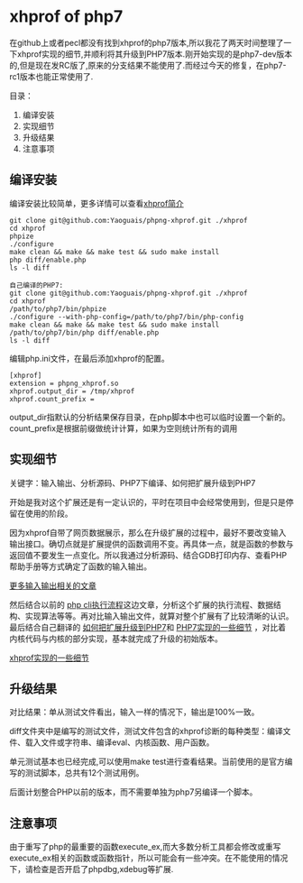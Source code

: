 # xhprof of php7 #

在github上或者pecl都没有找到xhprof的php7版本,所以我花了两天时间整理了一下xhprof实现的细节,并顺利将其升级到PHP7版本.刚开始实现的是php7-dev版本的,但是现在发RC版了,原来的分支结果不能使用了.而经过今天的修复，在php7-rc1版本也能正常使用了.


目录：

1. 编译安装
2. 实现细节
3. 升级结果
4. 注意事项

## 编译安装 ##

编译安装比较简单，更多详情可以查看[xhprof简介](http://yaoguais.github.io/?s=md/xhprof/intro.md)

	git clone git@github.com:Yaoguais/phpng-xhprof.git ./xhprof
	cd xhprof
	phpize
	./configure
	make clean && make && make test && sudo make install
	php diff/enable.php
	ls -l diff

	自己编译的PHP7:
	git clone git@github.com:Yaoguais/phpng-xhprof.git ./xhprof
	cd xhprof
	/path/to/php7/bin/phpize
	./configure --with-php-config=/path/to/php7/bin/php-config
	make clean && make && make test && sudo make install
	/path/to/php7/bin/php diff/enable.php
	ls -l diff

编辑php.ini文件，在最后添加xhprof的配置。

	[xhprof]
	extension = phpng_xhprof.so
	xhprof.output_dir = /tmp/xhprof
	xhprof.count_prefix =

output_dir指默认的分析结果保存目录，在php脚本中也可以临时设置一个新的。
count_prefix是根据前缀做统计计算，如果为空则统计所有的调用


## 实现细节 ##

关键字：输入输出、分析源码、PHP7下编译、如何把扩展升级到PHP7

开始是我对这个扩展还是有一定认识的，平时在项目中会经常使用到，但是只是停留在使用的阶段。

因为xhprof自带了网页数据展示，那么在升级扩展的过程中，最好不要改变输入输出接口。确切点就是扩展提供的函数调用不变。再具体一点，就是函数的参数与返回值不要发生一点变化。所以我通过分析源码、结合GDB打印内存、查看PHP帮助手册等方式确定了函数的输入输出。

[更多输入输出相关的文章](http://yaoguais.github.io/?s=md/xhprof/interface.md)

然后结合以前的
[php cli执行流程](http://yaoguais.github.io/?s=md/php/cli.md)这边文章，分析这个扩展的执行流程、数据结构、实现算法等等。再对比输入输出文件，就算对整个扩展有了比较清晰的认识。最后结合自己翻译的
[如何把扩展升级到PHP7](http://yaoguais.github.io/?s=md/php/extension-php5to7.md)和
[PHP7实现的一些细节](http://yaoguais.github.io/?s=md/php/php7-vm.md)
，对比着内核代码与内核的部分实现，基本就完成了升级的初始版本。

[xhprof实现的一些细节](http://yaoguais.github.io/?s=md/xhprof/theory.md)


## 升级结果 ##

对比结果：单从测试文件看出，输入一样的情况下，输出是100%一致。

diff文件夹中是编写的测试文件，测试文件包含的xhprof诊断的每种类型：编译文件、载入文件或字符串、编译eval、内核函数、用户函数。

单元测试基本也已经完成,可以使用make test进行查看结果。当前使用的是官方编写的测试脚本，总共有12个测试用例。

后面计划整合PHP以前的版本，而不需要单独为php7另编译一个脚本。

## 注意事项 ##

由于重写了php的最重要的函数execute_ex,而大多数分析工具都会修改或重写execute_ex相关的函数或函数指针，所以可能会有一些冲突。在不能使用的情况下，请检查是否开启了phpdbg,xdebug等扩展.
